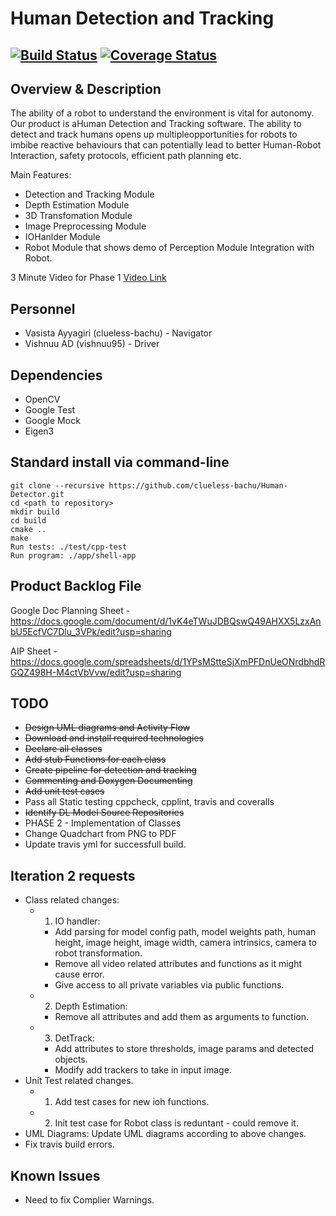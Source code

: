 # Human Detection and Tracking
[![Build Status](https://travis-ci.org/clueless-bachu/Human-Detector.svg?branch=master)](https://travis-ci.org/clueless-bachu/Human-Detector)
[![Coverage Status](https://coveralls.io/repos/github/clueless-bachu/Human-Detector/badge.svg?branch=master)](https://coveralls.io/github/clueless-bachu/Human-Detector?branch=master)
---

## Overview & Description

The  ability  of  a  robot  to  understand  the  environment  is  vital  for  autonomy.   Our  product  is  aHuman Detection and Tracking software.  The ability to detect and track humans opens up multipleopportunities for robots to imbibe reactive behaviours that can potentially lead to better Human-Robot Interaction, safety protocols, efficient path planning etc. 

Main Features:
* Detection and Tracking Module
* Depth Estimation Module
* 3D Transfomation Module
* Image Preprocessing Module
* IOHanlder Module
* Robot Module that shows demo of Perception Module Integration with Robot. 

3 Minute Video for Phase 1
[Video Link](https://www.youtube.com/watch?v=N3DkdJLmnMI&feature=youtu.be)

## Personnel 

* Vasista Ayyagiri (clueless-bachu) - Navigator
* Vishnuu AD (vishnuu95) - Driver 

## Dependencies

* OpenCV
* Google Test
* Google Mock
* Eigen3

## Standard install via command-line
```
git clone --recursive https://github.com/clueless-bachu/Human-Detector.git
cd <path to repository>
mkdir build
cd build
cmake ..
make
Run tests: ./test/cpp-test
Run program: ./app/shell-app
```

## Product Backlog File

Google Doc Planning Sheet - https://docs.google.com/document/d/1vK4eTWuJDBQswQ49AHXX5LzxAnbU5EcfVC7Dlu_3VPk/edit?usp=sharing

AIP Sheet - https://docs.google.com/spreadsheets/d/1YPsMStteSjXmPFDnUeONrdbhdRGQZ498H-M4ctVbVvw/edit?usp=sharing

## TODO

* ~~Design UML diagrams and Activity Flow~~
* ~~Download and install required technologies~~
* ~~Declare all classes~~
* ~~Add stub Functions for each class~~
* ~~Create pipeline for detection and tracking~~
* ~~Commenting and Doxygen Documenting~~
* ~~Add unit test cases~~
* Pass all Static testing cppcheck, cpplint, travis and coveralls
* ~~Identify DL Model Source Repositories~~
* PHASE 2 - Implementation of Classes
* Change Quadchart from PNG to PDF
* Update travis yml for successfull build. 

## Iteration 2 requests
* Class related changes: 
  * 1) IO handler:
    * Add parsing for model config path, model weights path, human height, image height, image width, camera intrinsics, camera to robot transformation.
    * Remove all video related attributes and functions as it might cause error. 
    * Give access to all private variables via public functions.
  * 2) Depth Estimation:
    * Remove all attributes and add them as arguments to function. 
  * 3) DetTrack: 
    * Add attributes to store thresholds, image params and detected objects. 
    * Modify add trackers to take in input image. 
* Unit Test related changes.
  * 1) Add test cases for new ioh functions.
  * 2) Init test case for Robot class is reduntant - could remove it.
* UML Diagrams: Update UML diagrams according to above changes. 
* Fix travis build errors. 

## Known Issues

* Need to fix Complier Warnings. 
